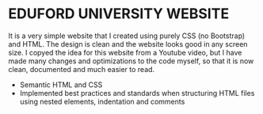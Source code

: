# EDUFORD UNIVERSITY WEBSITE

It is a very simple website that I created using purely CSS (no Bootstrap) and HTML. The design is clean and the website looks good in any screen size. I copyed the idea for this website from a Youtube video, but I have made many changes and optimizations to the code myself, so that it is now clean, documented and much easier to read.

- Semantic HTML and CSS
- Implemented best practices and standards when structuring HTML files using nested elements, indentation and comments 
